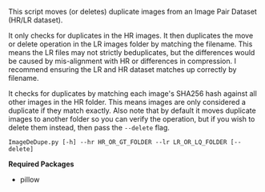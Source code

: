 This script moves (or deletes) duplicate images from an Image Pair Dataset (HR/LR dataset).

It only checks for duplicates in the HR images. It then duplicates the move or delete operation in the LR images folder by matching the filename.
This means the LR files may not strictly beduplicates, but the differences would be caused by mis-alignment with HR or differences in compression.
I recommend ensuring the LR and HR dataset matches up correctly by filename.

It checks for duplicates by matching each image's SHA256 hash against all other images in the HR folder. This means images are only considered a
duplicate if they match exactly. Also note that by default it moves duplicate images to another folder so you can verify the operation, but if you
wish to delete them instead, then pass the `--delete` flag.

`ImageDeDupe.py [-h] --hr HR_OR_GT_FOLDER --lr LR_OR_LQ_FOLDER [--delete]`

**Required Packages**
* pillow
